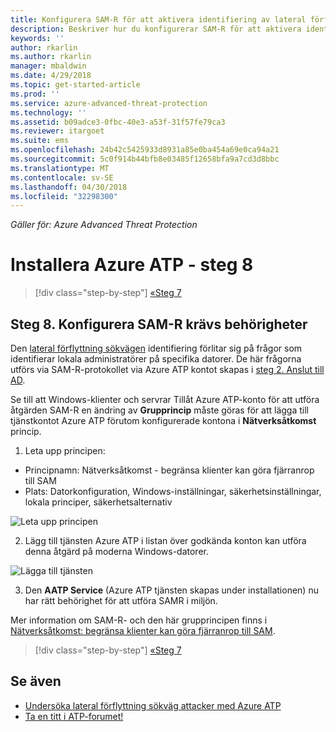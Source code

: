 ```yaml
---
title: Konfigurera SAM-R för att aktivera identifiering av lateral förflyttning sökväg i Azure ATP | Microsoft Docs
description: Beskriver hur du konfigurerar SAM-R för att aktivera identifiering av lateral förflyttning sökväg i Azure ATP
keywords: ''
author: rkarlin
ms.author: rkarlin
manager: mbaldwin
ms.date: 4/29/2018
ms.topic: get-started-article
ms.prod: ''
ms.service: azure-advanced-threat-protection
ms.technology: ''
ms.assetid: b09adce3-0fbc-40e3-a53f-31f57fe79ca3
ms.reviewer: itargoet
ms.suite: ems
ms.openlocfilehash: 24b42c5425933d8931a85e0ba454a69e0ca94a21
ms.sourcegitcommit: 5c0f914b44bfb8e03485f12658bfa9a7cd3d8bbc
ms.translationtype: MT
ms.contentlocale: sv-SE
ms.lasthandoff: 04/30/2018
ms.locfileid: "32298300"
---
```

*Gäller för: Azure Advanced Threat Protection*

# <a name="install-azure-atp---step-8"></a>Installera Azure ATP - steg 8

>[!div class="step-by-step"]
[«Steg 7](install-atp-step7.md)

## <a name="step-8-configure-sam-r-required-permissions"></a>Steg 8. Konfigurera SAM-R krävs behörigheter

Den [lateral förflyttning sökvägen](use-case-lateral-movement-path.md) identifiering förlitar sig på frågor som identifierar lokala administratörer på specifika datorer. De här frågorna utförs via SAM-R-protokollet via Azure ATP kontot skapas i [steg 2. Anslut till AD](install-atp-step2.md).
 
Se till att Windows-klienter och servrar Tillåt Azure ATP-konto för att utföra åtgärden SAM-R en ändring av **Grupprincip** måste göras för att lägga till tjänstkontot Azure ATP förutom konfigurerade kontona i  **Nätverksåtkomst** princip.

1. Leta upp principen:

 - Principnamn: Nätverksåtkomst - begränsa klienter kan göra fjärranrop till SAM
 - Plats: Datorkonfiguration, Windows-inställningar, säkerhetsinställningar, lokala principer, säkerhetsalternativ
  
  ![Leta upp principen](./media/samr-policy-location.png)

2. Lägg till tjänsten Azure ATP i listan över godkända konton kan utföra denna åtgärd på moderna Windows-datorer.
 
  ![Lägga till tjänsten](./media/samr-add-service.png)

3. Den **AATP Service** (Azure ATP tjänsten skapas under installationen) nu har rätt behörighet för att utföra SAMR i miljön.

Mer information om SAM-R- och den här grupprincipen finns i [Nätverksåtkomst: begränsa klienter kan göra fjärranrop till SAM](https://docs.microsoft.com/windows/security/threat-protection/security-policy-settings/network-access-restrict-clients-allowed-to-make-remote-sam-calls).


>[!div class="step-by-step"]
[«Steg 7](install-atp-step7.md)



## <a name="see-also"></a>Se även
- [Undersöka lateral förflyttning sökväg attacker med Azure ATP](use-case-lateral-movement-path.md)
- [Ta en titt i ATP-forumet!](https://aka.ms/azureatpcommunity)